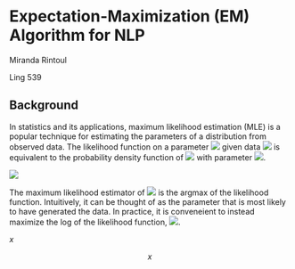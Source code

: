 

# Expectation-Maximization (EM) Algorithm for NLP
Miranda Rintoul

Ling 539

## Background

In statistics and its applications, maximum likelihood estimation (MLE) is a popular technique for estimating the parameters of a distribution from observed data. The likelihood function on a parameter <img src="https://render.githubusercontent.com/render/math?math=\theta"> given data <img src="https://render.githubusercontent.com/render/math?math=y"> is equivalent to the probability density function of <img src="https://render.githubusercontent.com/render/math?math=y"> with parameter <img src="https://render.githubusercontent.com/render/math?math=\theta">.

<img src="https://render.githubusercontent.com/render/math?math=L(\theta|y) = f(y|\theta)">

The maximum likelihood estimator of <img src="https://render.githubusercontent.com/render/math?math=\theta"> is the argmax of the likelihood function.  Intuitively, it can be thought of as the parameter that is most likely to have generated the data.  In practice, it is conveneient to instead maximize the log of the likelihood function, <img src="https://render.githubusercontent.com/render/math?math=\ell(\theta|y)">.

$x$

$$x$$
